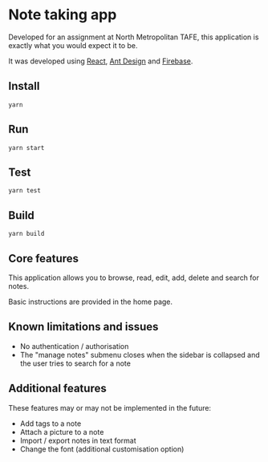 # Note taking app
Developed for an assignment at North Metropolitan TAFE, this application is exactly what you
 would expect it to be. 
 
 It was developed using [React](https://reactjs.org "React"), [Ant Design](https://ant.design
  "Ant Design") and [Firebase](https://firebase.google.com/ "Firebase").
 
 ## Install
 `yarn`
 
 ## Run
 `yarn start`
 
 ## Test
 `yarn test`
 
 ## Build
 `yarn build`
 
 ## Core features
 This application allows you to browse, read, edit, add, delete and search for notes.
 
 Basic instructions are provided in the home page.
 
 ## Known limitations and issues
 - No authentication / authorisation
 - The "manage notes" submenu closes when the sidebar is collapsed and the user tries to search
  for a note
  
## Additional features  
These features may or may not be implemented in the future: 
- Add tags to a note
- Attach a picture to a note
- Import / export notes in text format
- Change the font (additional customisation option)
 
